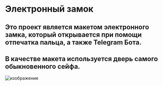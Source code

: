 # Электронный замок
## Это проект является макетом электронного замка, который открывается при помощи отпечатка пальца, а также Telegram Бота. 
## В качестве макета используется дверь самого обыкновенного сейфа.
![изображение](https://user-images.githubusercontent.com/116003850/200658789-3c35bc6f-4f32-487b-b8d0-346d964bba90.png)

